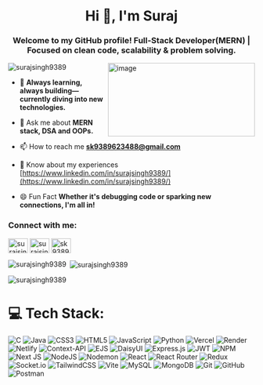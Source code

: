 <h1 align="center">Hi 👋, I'm Suraj</h1>
<h3 align="center">Welcome to my GitHub profile! Full-Stack Developer(MERN) | Focused on clean code, scalability & problem solving.</h3>
<img align="right" width="300" height="150" alt="image" src="https://brandonchan.ca/images/posts/nightcoding/nightcodingcolor.gif" />
<p align="left"> <img src="https://komarev.com/ghpvc/?username=surajsingh9389&label=Profile%20views&color=0e75b6&style=flat" alt="surajsingh9389" /> </p>

- 🌱 **Always learning, always building—currently diving into new technologies.**

- 💬 Ask me about **MERN stack, DSA and OOPs.**

- 📫 How to reach me **sk9389623488@gmail.com**

- 📄 Know about my experiences [https://www.linkedin.com/in/surajsingh9389/](https://www.linkedin.com/in/surajsingh9389/)

- 😄 Fun Fact **Whether it's debugging code or sparking new connections, I'm all in!**

<h3 align="left">Connect with me:</h3>
<p align="left">
<a href="https://linkedin.com/in/surajsingh9389" target="blank"><img align="center" src="https://raw.githubusercontent.com/rahuldkjain/github-profile-readme-generator/master/src/images/icons/Social/linked-in-alt.svg" alt="surajsingh9389" height="30" width="40" /></a>
<a href="https://www.leetcode.com/surajsingh3344" target="blank"><img align="center" src="https://raw.githubusercontent.com/rahuldkjain/github-profile-readme-generator/master/src/images/icons/Social/leet-code.svg" alt="surajsingh3344" height="30" width="40" /></a>
<a href="https://auth.geeksforgeeks.org/user/sk93896ue7y" target="blank"><img align="center" src="https://raw.githubusercontent.com/rahuldkjain/github-profile-readme-generator/master/src/images/icons/Social/geeks-for-geeks.svg" alt="sk93896ue7y" height="30" width="40" /></a>
</p>

<p><img align="left" src="https://github-readme-stats.vercel.app/api/top-langs?username=surajsingh9389&show_icons=true&locale=en&layout=compact" alt="surajsingh9389" /></p>

<p>&nbsp;<img align="center" src="https://github-readme-stats.vercel.app/api?username=surajsingh9389&show_icons=true&locale=en" alt="surajsingh9389" /></p>

<p><img align="center" src="https://github-readme-streak-stats.herokuapp.com/?user=surajsingh9389&" alt="surajsingh9389" /></p>

# 💻 Tech Stack:
![C](https://img.shields.io/badge/c-%2300599C.svg?style=for-the-badge&logo=c&logoColor=white) ![Java](https://img.shields.io/badge/java-%23ED8B00.svg?style=for-the-badge&logo=openjdk&logoColor=white) ![CSS3](https://img.shields.io/badge/css3-%231572B6.svg?style=for-the-badge&logo=css3&logoColor=white) ![HTML5](https://img.shields.io/badge/html5-%23E34F26.svg?style=for-the-badge&logo=html5&logoColor=white) ![JavaScript](https://img.shields.io/badge/javascript-%23323330.svg?style=for-the-badge&logo=javascript&logoColor=%23F7DF1E) ![Python](https://img.shields.io/badge/python-3670A0?style=for-the-badge&logo=python&logoColor=ffdd54) ![Vercel](https://img.shields.io/badge/vercel-%23000000.svg?style=for-the-badge&logo=vercel&logoColor=white) ![Render](https://img.shields.io/badge/Render-%46E3B7.svg?style=for-the-badge&logo=render&logoColor=white) ![Netlify](https://img.shields.io/badge/netlify-%23000000.svg?style=for-the-badge&logo=netlify&logoColor=#00C7B7) ![Context-API](https://img.shields.io/badge/Context--Api-000000?style=for-the-badge&logo=react) ![EJS](https://img.shields.io/badge/ejs-%23B4CA65.svg?style=for-the-badge&logo=ejs&logoColor=black) ![DaisyUI](https://img.shields.io/badge/daisyui-5A0EF8?style=for-the-badge&logo=daisyui&logoColor=white) ![Express.js](https://img.shields.io/badge/express.js-%23404d59.svg?style=for-the-badge&logo=express&logoColor=%2361DAFB) ![JWT](https://img.shields.io/badge/JWT-black?style=for-the-badge&logo=JSON%20web%20tokens) ![NPM](https://img.shields.io/badge/NPM-%23CB3837.svg?style=for-the-badge&logo=npm&logoColor=white) ![Next JS](https://img.shields.io/badge/Next-black?style=for-the-badge&logo=next.js&logoColor=white) ![NodeJS](https://img.shields.io/badge/node.js-6DA55F?style=for-the-badge&logo=node.js&logoColor=white) ![Nodemon](https://img.shields.io/badge/NODEMON-%23323330.svg?style=for-the-badge&logo=nodemon&logoColor=%BBDEAD) ![React](https://img.shields.io/badge/react-%2320232a.svg?style=for-the-badge&logo=react&logoColor=%2361DAFB) ![React Router](https://img.shields.io/badge/React_Router-CA4245?style=for-the-badge&logo=react-router&logoColor=white) ![Redux](https://img.shields.io/badge/redux-%23593d88.svg?style=for-the-badge&logo=redux&logoColor=white) ![Socket.io](https://img.shields.io/badge/Socket.io-black?style=for-the-badge&logo=socket.io&badgeColor=010101) ![TailwindCSS](https://img.shields.io/badge/tailwindcss-%2338B2AC.svg?style=for-the-badge&logo=tailwind-css&logoColor=white) ![Vite](https://img.shields.io/badge/vite-%23646CFF.svg?style=for-the-badge&logo=vite&logoColor=white) ![MySQL](https://img.shields.io/badge/mysql-4479A1.svg?style=for-the-badge&logo=mysql&logoColor=white) ![MongoDB](https://img.shields.io/badge/MongoDB-%234ea94b.svg?style=for-the-badge&logo=mongodb&logoColor=white) ![Git](https://img.shields.io/badge/git-%23F05033.svg?style=for-the-badge&logo=git&logoColor=white) ![GitHub](https://img.shields.io/badge/github-%23121011.svg?style=for-the-badge&logo=github&logoColor=white) ![Postman](https://img.shields.io/badge/Postman-FF6C37?style=for-the-badge&logo=postman&logoColor=white)
